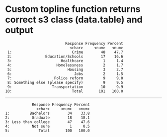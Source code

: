 # Custom topline function returns correct s3 class (data.table) and output

                               Response Frequency Percent
                                 <char>     <num>   <num>
     1:                           Crime        48    47.7
     2:               Education/Schools        17    16.6
     3:                      Healthcare         1     1.4
     4:                    Homelessness         2     1.7
     5:                         Housing         3     2.7
     6:                            Jobs         2     1.5
     7:                   Police reform         9     9.0
     8: Something else (please specify)         9     9.5
     9:                  Transportation        10     9.9
    10:                           Total       101   100.0

---

                Response Frequency Percent
                  <char>     <num>   <num>
    1:         Bachelors        34    33.8
    2:          Graduate        18    18.1
    3: Less than college        47    47.6
    4:          Not sure         1     0.5
    5:             Total       100   100.0

